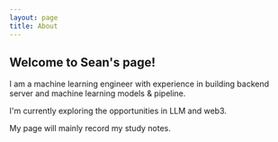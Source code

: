 ```yaml
---
layout: page
title: About
---
```


## Welcome to Sean's page! 

I am a machine learning engineer with experience in building backend server and machine learning models & pipeline.

I'm currently exploring the opportunities in LLM and web3.

My page will mainly record my study notes.
